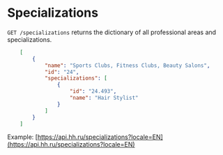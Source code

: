 # Specializations

`GET /specializations` returns the dictionary of all professional areas and
specializations.

```json
    [
        {
            "name": "Sports Clubs, Fitness Clubs, Beauty Salons",
            "id": "24",
            "specializations": [
                {
                    "id": "24.493",
                    "name": "Hair Stylist"
                }
            ]
        }
    ]
```

Example: [https://api.hh.ru/specializations?locale=EN](https://api.hh.ru/specializations?locale=EN)
